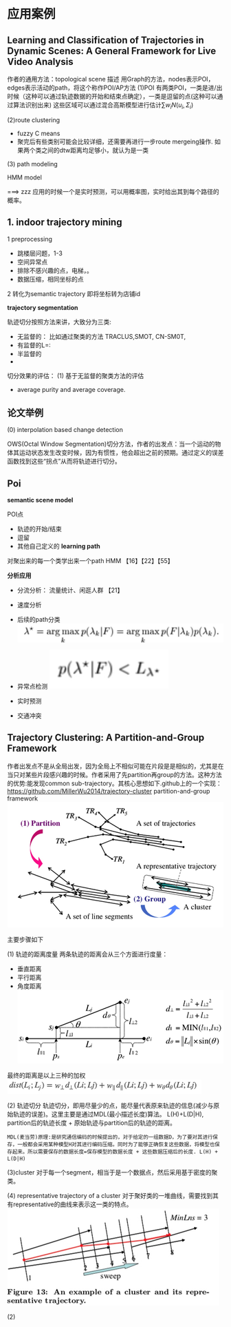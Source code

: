 # 应用案例

## Learning and Classification of Trajectories in Dynamic Scenes: A General Framework for Live Video Analysis

作者的通用方法：topological scene 描述
用Graph的方法，nodes表示POI，edges表示活动的path，将这个称作POI/AP方法
(1)POI
有两类POI，一类是进/出时候（这种可以通过轨迹数据的开始和结束点确定），一类是逗留的点(这种可以通过算法识别出来)
这些区域可以通过混合高斯模型进行估计$\sum w_iN(u_i,\Sigma_i)$

(2)route clustering

* fuzzy C means
* 聚完后有些类别可能会比较详细，还需要再进行一步route mergeing操作. 如果两个类之间的dtw距离均足够小，就认为是一类

(3) path modeling

HMM model





===> zzz
应用的时候一个是实时预测，可以用概率图，实时给出其到每个路径的概率。




## 1. indoor trajectory mining

1 preprocessing

* 跳楼层问题，1-3
* 空间异常点
* 排除不感兴趣的点，电梯，。
* 数据压缩，相同坐标的点

2 转化为semantic trajectory
即将坐标转为店铺id



**trajectory segmentation**

轨迹切分按照方法来讲，大致分为三类:

* 无监督的： 比如通过聚类的方法 TRACLUS,SMOT, CN-SM0T,
* 有监督的L=: 
* 半监督的
* 
切分效果的评估：
(1) 基于无监督的聚类方法的评估

*  average purity and average coverage.


## 论文举例

(0) interpolation based change detection

OWS(Octal Window Segmentation)切分方法，作者的出发点：当一个运动的物体其运动状态发生改变时候，因为有惯性，他会超出之前的预期。通过定义的误差函数找到这些“拐点”从而将轨迹进行切分。


## Poi

**semantic scene model**

POI点
* 轨迹的开始/结束
* 逗留
* 其他自己定义的
**learning path**

对聚出来的每一个类学出来一个path
HMM 【16】【22】【55】

**分析应用**

* 分流分析： 流量统计、闲逛人群 【21】
* 速度分析

* 后续的path分类
![](media/15697555457833/15776934845470.jpg)

* 异常点检测
![](media/15697555457833/15776934972246.jpg)
* 实时预测
* 交通冲突
 
## Trajectory Clustering: A Partition-and-Group Framework

作者出发点不是从全局出发，因为全局上不相似可能在片段是是相似的，尤其是在当只对某些片段感兴趣的时候。作者采用了先partition再group的方法。这种方法的优势:能发现common sub-trajectory。其核心思想如下.github上的一个实现： https://github.com/MillerWu2014/trajectory-cluster
partition-and-group framework
![](media/15686368904229/15735658553309.jpg)

主要步骤如下

(1) 轨迹的距离度量
两条轨迹的距离会从三个方面进行度量：
* 垂直距离
* 平行距离
* 角度距离
![](media/15686368904229/15736362612288.jpg)

最终的距离是以上三种的加权
![](media/15686368904229/15736424496498.jpg)


(2) 轨迹切分
轨迹切分，即用尽量少的点，能尽量代表原来轨迹的信息(减少与原始轨迹的误差)。这里主要是通过MDL(最小描述长度)算法。 L(H)+L(D|H), partition后的轨迹长度 + 原始轨迹与partition后的轨迹的距离。
```
MDL(麦当劳)原理:是研究通信编码的时候提出的，对于给定的一组数据D，为了要对其进行保存，一般都会采用某种模型H对其进行编码压缩。同时为了能够正确恢复这些数据，将模型也保存起来。所以需要保存的数据长度=保存模型的数据长度 + 这些数据压缩后的长度. L(H) + L(D|H)
```
(3)cluster
对于每一个segment，相当于是一个数据点，然后采用基于密度的聚类。

(4) representative trajectory of a cluster
对于聚好类的一堆曲线，需要找到其有representative的曲线来表示这一类的特点。
![](media/15686368904229/15737121895384.jpg)


(2)

